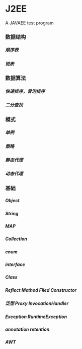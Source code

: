 # J2EE
A JAVAEE test program

### 数据结构

##### 顺序表
##### 链表

### 数据算法

##### 快速排序，冒泡排序
##### 二分查找

### 模式 

##### 单例
##### 策略
##### 静态代理
##### 动态代理

### 基础 

##### Object 
##### String 
##### MAP 
##### Collection
##### enum
##### interface
##### Class 
##### Reflect  Method  Filed  Constructor
##### 泛型  Proxy  InvocationHandler
##### Exception RuntimeException 
##### annotation retention  
##### AWT
